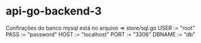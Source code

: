 # api-go-backend-3

Confirações do banco mysql está no arquivo => store/sql.go
USER := "root"
	PASS := "password"
	HOST := "localhost"
	PORT := "3306"
	DBNAME := "db"

